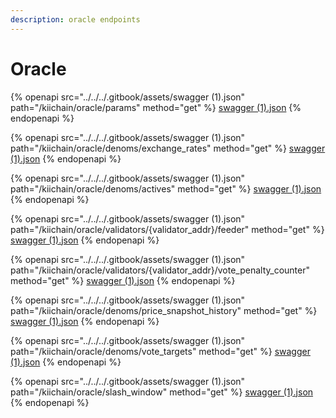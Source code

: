 ```yaml
---
description: oracle endpoints
---
```


# Oracle

{% openapi src="../../../.gitbook/assets/swagger (1).json" path="/kiichain/oracle/params" method="get" %}
[swagger (1).json](<../../../.gitbook/assets/swagger (1).json>)
{% endopenapi %}

{% openapi src="../../../.gitbook/assets/swagger (1).json" path="/kiichain/oracle/denoms/exchange_rates" method="get" %}
[swagger (1).json](<../../../.gitbook/assets/swagger (1).json>)
{% endopenapi %}

{% openapi src="../../../.gitbook/assets/swagger (1).json" path="/kiichain/oracle/denoms/actives" method="get" %}
[swagger (1).json](<../../../.gitbook/assets/swagger (1).json>)
{% endopenapi %}

{% openapi src="../../../.gitbook/assets/swagger (1).json" path="/kiichain/oracle/validators/{validator_addr}/feeder" method="get" %}
[swagger (1).json](<../../../.gitbook/assets/swagger (1).json>)
{% endopenapi %}

{% openapi src="../../../.gitbook/assets/swagger (1).json" path="/kiichain/oracle/validators/{validator_addr}/vote_penalty_counter" method="get" %}
[swagger (1).json](<../../../.gitbook/assets/swagger (1).json>)
{% endopenapi %}

{% openapi src="../../../.gitbook/assets/swagger (1).json" path="/kiichain/oracle/denoms/price_snapshot_history" method="get" %}
[swagger (1).json](<../../../.gitbook/assets/swagger (1).json>)
{% endopenapi %}

{% openapi src="../../../.gitbook/assets/swagger (1).json" path="/kiichain/oracle/denoms/vote_targets" method="get" %}
[swagger (1).json](<../../../.gitbook/assets/swagger (1).json>)
{% endopenapi %}

{% openapi src="../../../.gitbook/assets/swagger (1).json" path="/kiichain/oracle/slash_window" method="get" %}
[swagger (1).json](<../../../.gitbook/assets/swagger (1).json>)
{% endopenapi %}

